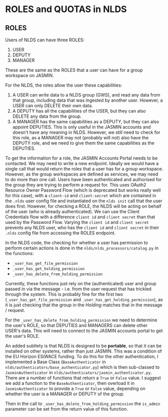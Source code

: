 ROLES and QUOTAS in NLDS
========================

ROLES
-----

Users of NLDS can have three ROLES:

1. USER
2. DEPUTY
3. MANAGER

These are the same as the ROLES that a user can have for a group workspace on JASMIN.

For the NLDS, the roles allow the user these capabilities:

1. A USER can write data to a NLDS group (GWS), and read any data from that group, including data that was ingested by another user.  However, a USER can only DELETE their own data.
2. A DEPUTY has all the capabilities of the USER, but they can also DELETE any data from the group.
3. A MANAGER has the same capabilities as a DEPUTY, but they can also appoint DEPUTIES.  This is only useful in the JASMIN accounts and doesn't have any meaning in NLDS.  However, we still need to check for this role, as a MANAGER may not (probably will not) also have the DEPUTY role, and we need to give them the same capabilities as the DEPUTIES.

To get the information for a role, the JASMIN Accounts Portal needs to be contacted.  We may need to write a new endpoint.  Ideally we would have a single call that would return the roles that a user has for a group workspace.  However, as the group workspaces are defined as services, we may need to do more than one call.
Users have been authenticated and authorised for the group they are trying to perform a request for.  This uses OAuth2 Resource Owner Password Flow (which is deprecated but works really well for this case), with a `client-id` and `client-secret` which are contained in the `.nlds` user config file and instantiated on the `nlds init` call that the user does first.
However, for checking a ROLE, the NLDS will be acting on behalf of the user (who is already authenticated).  We can use the Client Credentials flow with a difference `client id` and `client secret` than that used by the Password Flow.  Varying the `client id` and `client secret` prevents any NLDS user, who has the `client id` and `client secret` in their `.nlds` config file from accessing the ROLES endpoint.

In the NLDS code, the checking for whether a user has permission to perform certain actions is done in the `nlds/nlds_processors/catalog.py` in the functions:

* `_user_has_get_file_permission`
* `_user_has_get_holding_permission`
* `_user_has_delete_from_holding_permission`

Currently, these functions just rely on the (authenticated) user and group passed in via the message - i.e. from the user request that has trickled through the system.  This is probably fine for the first two (`_user_has_get_file_permission` and `_user_has_get_holding_permission`), as it is just checking that the group in the *Holding* matches that in the message / request.

For the `_user_has_delete_from_holding_permission` we need to determine the user's ROLE, so that DEPUTIES and MANAGERS can delete other USER's data.  This will need to connect to the JASMIN accounts portal to get the user's ROLE.

An added subtlety is that NLDS is designed to be **portable**, so that it can be installed on other systems, rather than just JASMIN.  This was a condition of the EU Horizon ESiWACE funding.  To do this for the other authentication, I implemented a Base Class (`BaseAuthenticator` in `nlds/authenticators/base_authenticator.py`) which is then sub-classed to `JasminAuthenticator` in `nlds/authenticators/jasmin_authenticator.py`.  There are a number of functions that return a `True` or `False` value.  I suggest we add a function to the `BaseAuthenticator`, then overload it in `JasminAuthenticator` to provide a `True` or `False` value, depending on whether the user is a MANAGER or DEPUTY of the group.

Then in the call to `_user_has_delete_from_holding_permission` the `is_admin` parameter can be set from the return value of this function.
